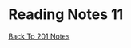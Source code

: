 # Reading Notes 11

[Back To 201 Notes](https://stevenrej.github.io/reading-notes/readingnotes201main)